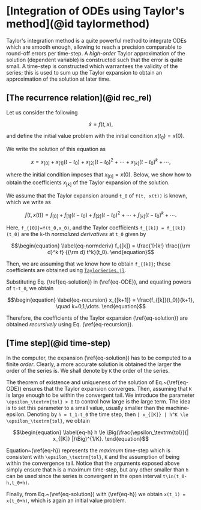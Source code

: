 # [Integration of ODEs using Taylor's method](@id taylormethod)

Taylor's integration method is a quite powerful method to integrate ODEs
which are smooth enough, allowing to reach a precision comparable
to round-off errors per time-step. A *high-order* Taylor approximation
of the solution (dependent variable) is constructed such that the error
is quite small. A time-step is constructed which warrantees
the validity of the series; this is used to sum up the Taylor
expansion to obtain an approximation of the solution at later time.


## [The recurrence relation](@id rec_rel)

Let us consider the following
```math
\begin{equation}
\label{eq-ODE}
\dot{x} = f(t, x),
\end{equation}
```
and define the initial value problem with the initial condition
$x(t_0) = x(0)$.

We write the solution of this equation as
```math
\begin{equation}
\label{eq-solution}
x = x_{[0]} + x_{[1]} (t-t_0) + x_{[2]} (t-t_0)^2 + \cdots +
x_{[k]} (t-t_0)^k + \cdots,
\end{equation}
```
where the initial condition imposes that $x_{[0]} = x(0)$. Below, we show how to
obtain the coefficients $x_{[k]}$ of the Taylor expansion of the solution.

We assume that the Taylor expansion around ``t_0`` of ``f(t, x(t))`` is known,
which we write as
```math
\begin{equation}
\label{eq-rhs}
f(t, x(t)) = f_{[0]} + f_{[1]} (t-t_0) + f_{[2]} (t-t_0)^2 + \cdots
+ f_{[k]} (t-t_0)^k + \cdots.
\end{equation}
```
Here, ``f_{[0]}=f(t_0,x_0)``, and the Taylor coefficients
``f_{[k]} = f_{[k]}(t_0)`` are the ``k``-th *normalized derivatives* at ``t_0``
given by
```math
\begin{equation}
\label{eq-normderiv}
f_{[k]} = \frac{1}{k!} \frac{{\rm d}^k f} {{\rm d} t^k}(t_0).
\end{equation}
```
Then, we are assuming that we know how to obtain ``f_{[k]}``; these
coefficients are obtained using
[`TaylorSeries.jl`](https://github.com/JuliaDiff/TaylorSeries.jl).

Substituting Eq. (\ref{eq-solution}) in (\ref{eq-ODE}), and equating powers
of ``t-t_0``, we obtain
```math
\begin{equation}
\label{eq-recursion}
x_{[k+1]} = \frac{f_{[k]}(t_0)}{k+1}, \quad k=0,1,\dots.
\end{equation}
```
Therefore, the coefficients of the Taylor expansion (\ref{eq-solution})
are obtained *recursively* using Eq. (\ref{eq-recursion}).


## [Time step](@id time-step)

In the computer, the expansion (\ref{eq-solution}) has to be computed
to a finite *order*. Clearly, a more accurate solution is obtained
the larger the order of the series is. We shall denote by ``K``
the order of the series.

The theorem of existence and uniqueness of the solution of
Eq.~(\ref{eq-ODE}) ensures that the Taylor expansion converges. Then,
assuming that ``K`` is large enough to be within
the convergent tail. We introduce the parameter ``\epsilon_\textrm{tol} > 0``
to control how large is the large term. The idea is to set this
parameter to a small value, usually smaller than the machine-epsilon.
Denoting by ``h = t_1-t_0`` the time step, then
``| x_{[K]} | h^K \le \epsilon_\textrm{tol}``, we obtain
```math
\begin{equation}
\label{eq-h}
h \le \Big(\frac{\epsilon_\textrm{tol}}{| x_{[K]} |}\Big)^{1/K}.
\end{equation}
```
Equation~(\ref{eq-h}) represents the *maximum* time-step which is
consistent with ``\epsilon_\textrm{tol}``, ``K`` and the assumption of
being within the convergence tail. Notice that the arguments exposed
above simply ensure that ``h`` is a maximum time-step, but any other
smaller than ``h`` can be used since the series is convergent in the
open interval ``t\in(t_0-h,t_0+h)``.

Finally, from Eq.~(\ref{eq-solution}) with (\ref{eq-h}) we
obtain ``x(t_1) = x(t_0+h)``, which is again an initial value problem.
